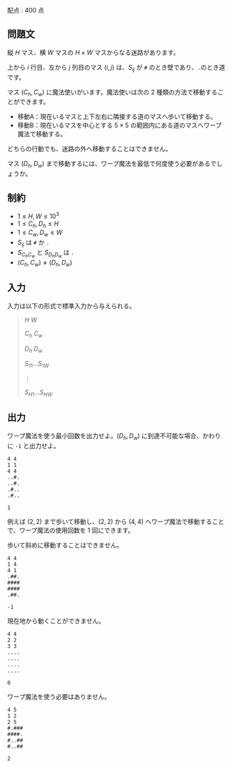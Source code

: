 配点 : $400$ 点

## 問題文

縦 $H$ マス、横 $W$ マスの $H\times W$ マスからなる迷路があります。

上から $i$ 行目、左から $j$ 列目のマス $(i,j)$ は、$S_{ij}$ が `#` のとき壁であり、`.`のとき道です。

マス $(C_h,C_w)$ に魔法使いがいます。魔法使いは次の $2$ 種類の方法で移動することができます。

- 移動A：現在いるマスと上下左右に隣接する道のマスへ歩いて移動する。
- 移動B：現在いるマスを中心とする $5\times 5$ の範囲内にある道のマスへワープ魔法で移動する。

どちらの行動でも、迷路の外へ移動することはできません。

マス $(D_h,D_w)$ まで移動するには、ワープ魔法を最低で何度使う必要があるでしょうか。

## 制約

- $1 \leq H,W \leq 10^3$
- $1 \leq C_h,D_h \leq H$
- $1 \leq C_w,D_w \leq W$
- $S_{ij}$ は `#` か `.`
- $S_{C_h C_w}$ と $S_{D_h D_w}$ は `.`
- $(C_h,C_w) \neq (D_h,D_w)$

## 入力

入力は以下の形式で標準入力から与えられる。

> $H$ $W$
> 
> $C_h$ $C_w$
> 
> $D_h$ $D_w$
> 
> $S_{11}\ldots S_{1W}$
> 
> $\vdots$
> 
> $S_{H1}\ldots S_{HW}$

## 出力

ワープ魔法を使う最小回数を出力せよ。$(D_h,D_w)$ に到達不可能な場合、かわりに `-1` と出力せよ。

```input1
4 4
1 1
4 4
..#.
..#.
.#..
.#..
```

```output1
1
```

例えば $(2,2)$ まで歩いて移動し、$(2,2)$ から $(4,4)$ へワープ魔法で移動することで、ワープ魔法の使用回数を $1$ 回にできます。

歩いて斜めに移動することはできません。

```input2
4 4
1 4
4 1
.##.
####
####
.##.
```

```output2
-1
```

現在地から動くことができません。

```input3
4 4
2 2
3 3
....
....
....
....
```

```output3
0
```

ワープ魔法を使う必要はありません。

```input4
4 5
1 2
2 5
#.###
####.
#..##
#..##
```

```output4
2
```